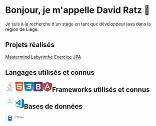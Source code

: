# Bonjour, je m'appelle David Ratz 👋

Je suis à la recherche d'un stage en tant que développeur java dans la région de Liège.

## Projets réalisés

<a href="https://davidratz.github.io/MasterMind">Mastermind</a>
<a href="https://github.com/DavidRatz/Labyrinthe">Labyrinthe</a>
<a href="https://github.com/DavidRatz/HotelJPA">Exercice JPA</a>

## Langages utilisés et connus

<img align="left" alt="java" width="30px" src="https://raw.githubusercontent.com/DavidRatz/DavidRatz/main/images/java_logo.png" />
<img align="left" alt="html5" width="30px" src="https://raw.githubusercontent.com/DavidRatz/DavidRatz/main/images/html5_logo.png" />
<img align="left" alt="css3" width="30px" src="https://raw.githubusercontent.com/DavidRatz/DavidRatz/main/images/css_logo.png" />
<img align="left" alt="bootstrap" width="30px" src="https://raw.githubusercontent.com/DavidRatz/DavidRatz/main/images/bootstrap_logo.png" />
<img align="left" alt="angular" width="30px" src="https://raw.githubusercontent.com/DavidRatz/DavidRatz/main/images/angular_logo.png" />

## Frameworks utilisés et connus

<img align="left" alt="spring" width="30px" src="https://raw.githubusercontent.com/DavidRatz/DavidRatz/main/images/spring_logo.jpg" />
<img align="left" alt="vscode" width="30px" src="https://raw.githubusercontent.com/DavidRatz/DavidRatz/main/images/vscode_logo.png" />

## Bases de données

<img align="left" alt="sql" width="30px" src="https://raw.githubusercontent.com/DavidRatz/DavidRatz/main/images/sql_logo.png" />
<img align="left" alt="sqlserver" width="30px" src="https://raw.githubusercontent.com/DavidRatz/DavidRatz/main/images/sql_server_logo.png" />


<!--
**DavidRatz/DavidRatz** is a ✨ _special_ ✨ repository because its `README.md` (this file) appears on your GitHub profile.

Here are some ideas to get you started:

- 🔭 I’m currently working on ...
- 🌱 I’m currently learning ...
- 👯 I’m looking to collaborate on ...
- 🤔 I’m looking for help with ...
- 💬 Ask me about ...
- 📫 How to reach me: ...
- 😄 Pronouns: ...
- ⚡ Fun fact: ...
-->
